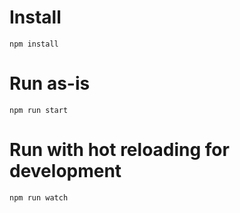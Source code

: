 # Install

```
npm install
```

# Run as-is

```
npm run start
```

# Run with hot reloading for development

```
npm run watch
```
